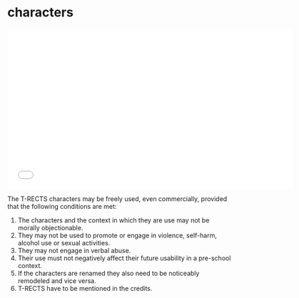 characters
==========

<iframe width="640" height="360" src="//www.youtube.com/embed/0PbNmFvmm_o?list=UUZcuIWPmrTWfz33KQyVbtOg" frameborder="0" allowfullscreen></iframe>

The T-RECTS characters may be freely used, even commercially, provided that the following conditions are met:

1. The characters and the context in which they are use may not be morally objectionable.
2. They may not be used to promote or engage in violence, self-harm, alcohol use or sexual activities.
3. They may not engage in verbal abuse.
4. Their use must not negatively affect their future usability in a pre-school context.
5. If the characters are renamed they also need to be noticeably remodeled and vice versa.
6. T-RECTS have to be mentioned in the credits.
